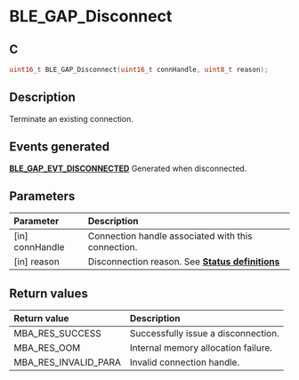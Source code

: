 # BLE_GAP_Disconnect

## C

```c
uint16_t BLE_GAP_Disconnect(uint16_t connHandle, uint8_t reason);
```

## Description

Terminate an existing connection.

## Events generated

**[BLE_GAP_EVT_DISCONNECTED](GUID-ADCFB5AA-F06E-4ED9-9227-592A5CE40F39.md)** Generated when disconnected.

## Parameters

|Parameter|Description|
|:---|:---|
|\[in\] connHandle|Connection handle associated with this connection.|
|\[in\] reason|Disconnection reason. See **[Status definitions](GUID-2134D6D9-9339-488A-9386-3D130CCB7074.md)**|

## Return values

|Return value|Description|
|:---|:---|
MBA_RES_SUCCESS|Successfully issue a disconnection.|
MBA_RES_OOM|Internal memory allocation failure.|
MBA_RES_INVALID_PARA|Invalid connection handle.|
